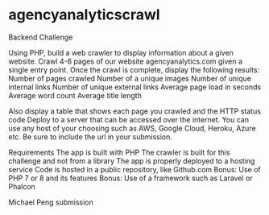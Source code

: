 # agencyanalyticscrawl
Backend Challenge

Using PHP, build a web crawler to display information about a given website.
Crawl 4-6 pages of our website agencyanalytics.com given a single entry point. Once
the crawl is complete, display the following results:
Number of pages crawled
Number of a unique images
Number of unique internal links
Number of unique external links
Average page load in seconds
Average word count
Average title length

Also display a table that shows each page you crawled and the HTTP status code
Deploy to a server that can be accessed over the internet. You can use any host of
your choosing such as AWS, Google Cloud, Heroku, Azure etc. Be sure to include the
url in your submission.

Requirements
The app is built with PHP
The crawler is built for this challenge and not from a library
The app is properly deployed to a hosting service
Code is hosted in a public repository, like Github.com
Bonus: Use of PHP 7 or 8 and its features
Bonus: Use of a framework such as Laravel or Phalcon

Michael Peng submission